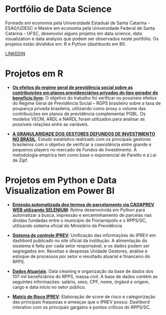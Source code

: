 # Portfólio de Data Science

Formado em economia pela Universidade Estadual de Santa Catarina - ESAG/UDESC e Mestre em economia pela Universidade Federal de Santa Catarina - UFSC, desenvolvi alguns projetos em data science, data visualization e data analysis que podem ser observados neste portfólio. 
Os projetos estão divididos em: R e Python (dashbords em BI).

[LINKEDIN](https://www.linkedin.com/in/danielrebhaim/)

# Projetos em R

* **[Os efeitos do regime geral de previdência social sobre as contribuições em planos previdenciários privados do tipo gerador de benefício livre](https://github.com/danielrebhaim/portfolio/tree/main/RGPS):** O objetivo do trabalho foi verificar os possíveis efeitos do Regime Geral de Previdência Social – RGPS brasileiro sobre a taxa de poupança privada brasileira, utilizando como proxy o volume
das contribuições em planos de previdência complementar PGBL. Os modelos VECM, ARDL e NARDL foram utilizados para analisar as possíveis relações entre as variáveis.

* **[A GRANULARIDADE DOS GESTORES DEFUNDOS DE INVESTIMENTO NO BRASIL](https://github.com/danielrebhaim/portfolio/tree/main/Granularidade)**: Estudo estatístico realizado com os principais gestores brasileiros com o objetivo de verificar a coexistência entre grande e pequenos players no mercado de Fundos de Investimento. A metodologia empírica tem como base o exponencial de Paretto e a Lei de Zipf.

# Projetos em Python e Data Visualization em Power BI

* **[Emissão automatizada dos termos de parcelamento via CADAPREV WEB utilizando SELENIUM](https://github.com/danielrebhaim/portfolio/blob/main/APP%20PARCELAMENTO)**: Rotina desenvolvida em Python para automatizar a busca, impressão e encaminhamento de parcelas nas dívidas fundadas entre o município de Florianópolis e o RPPS/SC, utilizando sistema oficial do Ministério da Previdência

* **[Sistema de controle IPREV](https://app.powerbi.com/view?r=eyJrIjoiZDZiODFjMjgtNTJjNy00NmQ5LWJhODAtOWZmMTQ4MzkyYjk1IiwidCI6IjMzMzc0Y2VkLTI2OTItNDYxOS1hMDQwLTgyY2I2YjE1ZDhkYiJ9&pageName=ReportSection)**: Unificação das informações do IPREV em dashbord publicado no site oficial da institução. A alimentação do sisstema é feita por cada setor responsável, e os dados podem ser segregados em:
Receitas e despesas Unidade Gestores, análise e estoque de processos por setor e resultado atuarial e financeiro do RPPS.

* **[Dados Atuariais](https://app.powerbi.com/view?r=eyJrIjoiZWNlZTdmZjYtYTA5MS00ZmQ5LTljOGQtYjk5ZTdhY2MyMzA5IiwidCI6IjMzMzc0Y2VkLTI2OTItNDYxOS1hMDQwLTgyY2I2YjE1ZDhkYiJ9&pageName=ReportSection)**: Data cleaning e organização da base de dados dos 107 mil beneficiários do RPPS, massa civil. A base de dados contém as seguintes informações: salário, sexo, CPF, nome, órgãod e origem, cargo e data início no setor público. 

* **[Matriz de Risco IPREV](https://app.powerbi.com/view?r=eyJrIjoiZGE1N2FiNTYtZDdmMi00NWM4LTk4YTctMWNlN2I1MDMxNzkyIiwidCI6IjMzMzc0Y2VkLTI2OTItNDYxOS1hMDQwLTgyY2I2YjE1ZDhkYiJ9&pageName=ReportSection)**: Elaboração de score de risco e categorização das principais fraquezas e ameaças que o IPREV possui. Dashbord interativo com os principais gargalos e pontos críticos do RPPS/SC.
